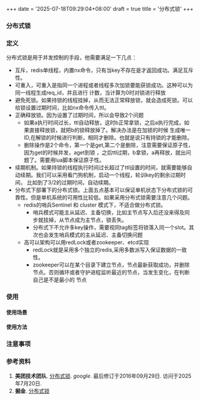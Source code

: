 +++
date = '2025-07-18T09:29:04+08:00'
draft = true
title = '分布式锁'
+++
### 分布式锁
### 定义
分布式锁是用于并发控制的手段，他需要满足一下几点：
* 互斥，redis单线程，内置nx命令，只有当key不存在是才返回成功。满足互斥性。
* 可重入，可重入是指同一个进程或者线程多次加锁要能获锁成功。这种可以为同一线程生成req_id，并且进行
计数，当计算为0时对锁进行释放
* 避免死锁。如果持锁的线程挂掉，从而无法正常释放锁，就会造成死锁。可以给锁设置过期时间，比如nx命令传入ttl。
* 正确释放锁。因为设置了过期时间，所以会导致2个问题
    * 如果a执行时间过长，ttl自动释放，这时b正常拿锁，之后a执行完成，如果直接释放锁，就把b的锁释放掉了。解决办法是在加锁的时候
    生成唯一ID,在解锁的时候进行判断，相同才删除。也就是说只有持锁的才能删除。
    * 删除操作是2个命令，第一个是get,第二个是删除，注意需要保证原子性，因为get的时候并发，aget到锁
    ，之后ttl过期，b拿锁，a再释放，就出问题了。需要用lua脚本保证原子性。
* 续期机制。如果持锁的线程执行时间过长超过了ttl设置的时间，就需要能够自动续期。我们可以采用看门狗机制，启动一个线程，轮训key的剩余过期时间，
比如到了3/2的过期时间，自动续期。
* 分布式下部署下的分布式锁。上面五点基本可以保证单机状态下分布式锁的可靠性。但是单机系统的可用性比较低。如果采用分布式锁需要注意几个问题。
  * redis的哨兵Sentinel 和 cluster 模式下，不适合做分布式锁。
    * 哨兵模式可能主从延迟、主备切换，比如主节点写入后还没来得及同步就挂掉，从节点成为主节点，锁丢失。
    * 分布式下不允许多key操作，需要视同tag标签将锁落入同一个slot。其次也会发生哨兵模式的主从延迟、主备切换问题
  * 高可以架构可以用redLock或者zookeeper、etcd实现
    * redLock就是采用多个独立的redis,采用多数派写入保证数据的一致性。
    * zookeeper可以在某个目录下建立节点，节点最新获取成功，并删除节点。否则循环或者守护进程监听最近的节点，当发生变化，在判断自己是不是最小的
    节点
### 使用
#### 使用场景
#### 使用方法
### 注意事项
### 参考资料
1. **美团技术团队**. [分布式锁](https://tech.meituan.com/2016/09/29/distributed-system-mutually-exclusive-idempotence-cerberus-gtis.html). *google*. 最后修订于2016年09月29日. 访问于2025年7月20日.
1. **掘金**. [分布式锁](https://juejin.cn/post/6887740972168380429)

